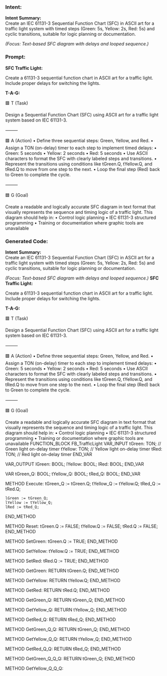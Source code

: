 ### Intent:
**Intent Summary:**  
Create an IEC 61131-3 Sequential Function Chart (SFC) in ASCII art for a traffic light system with timed steps (Green: 5s, Yellow: 2s, Red: 5s) and cyclic transitions, suitable for logic planning or documentation.  

*(Focus: Text-based SFC diagram with delays and looped sequence.)*

### Prompt:
**SFC Traffic Light:**

Create a 61131-3 sequential function chart in ASCII art for a traffic light. Include proper delays for switching the lights.

**T-A-G:**

🟥 T (Task)

Design a Sequential Function Chart (SFC) using ASCII art for a traffic light system based on IEC 61131-3.

⸻

🟩 A (Action)
	•	Define three sequential steps: Green, Yellow, and Red.
	•	Assign a TON (on-delay) timer to each step to implement timed delays:
	•	Green: 5 seconds
	•	Yellow: 2 seconds
	•	Red: 5 seconds
	•	Use ASCII characters to format the SFC with clearly labeled steps and transitions.
	•	Represent the transitions using conditions like tGreen.Q, tYellow.Q, and tRed.Q to move from one step to the next.
	•	Loop the final step (Red) back to Green to complete the cycle.

⸻

🟦 G (Goal)

Create a readable and logically accurate SFC diagram in text format that visually represents the sequence and timing logic of a traffic light. This diagram should help in:
	•	Control logic planning
	•	IEC 61131-3 structured programming
	•	Training or documentation where graphic tools are unavailable

### Generated Code:
**Intent Summary:**  
Create an IEC 61131-3 Sequential Function Chart (SFC) in ASCII art for a traffic light system with timed steps (Green: 5s, Yellow: 2s, Red: 5s) and cyclic transitions, suitable for logic planning or documentation.  

*(Focus: Text-based SFC diagram with delays and looped sequence.)*
**SFC Traffic Light:**

Create a 61131-3 sequential function chart in ASCII art for a traffic light. Include proper delays for switching the lights.

**T-A-G:**

🟥 T (Task)

Design a Sequential Function Chart (SFC) using ASCII art for a traffic light system based on IEC 61131-3.

⸻

🟩 A (Action)
	•	Define three sequential steps: Green, Yellow, and Red.
	•	Assign a TON (on-delay) timer to each step to implement timed delays:
	•	Green: 5 seconds
	•	Yellow: 2 seconds
	•	Red: 5 seconds
	•	Use ASCII characters to format the SFC with clearly labeled steps and transitions.
	•	Represent the transitions using conditions like tGreen.Q, tYellow.Q, and tRed.Q to move from one step to the next.
	•	Loop the final step (Red) back to Green to complete the cycle.

⸻

🟦 G (Goal)

Create a readable and logically accurate SFC diagram in text format that visually represents the sequence and timing logic of a traffic light. This diagram should help in:
	•	Control logic planning
	•	IEC 61131-3 structured programming
	•	Training or documentation where graphic tools are unavailable
FUNCTION_BLOCK FB_TrafficLight
VAR_INPUT
    tGreen: TON; // Green light on-delay timer
    tYellow: TON; // Yellow light on-delay timer
    tRed: TON;   // Red light on-delay timer
END_VAR

VAR_OUTPUT
    lGreen: BOOL;
    lYellow: BOOL;
    lRed: BOOL;
END_VAR

VAR
    tGreen_Q: BOOL;
    tYellow_Q: BOOL;
    tRed_Q: BOOL;
END_VAR

METHOD Execute:
    tGreen_Q := tGreen.Q;
    tYellow_Q := tYellow.Q;
    tRed_Q := tRed.Q;

    lGreen := tGreen_Q;
    lYellow := tYellow_Q;
    lRed := tRed_Q;
END_METHOD

METHOD Reset:
    tGreen.Q := FALSE;
    tYellow.Q := FALSE;
    tRed.Q := FALSE;
END_METHOD

METHOD SetGreen:
    tGreen.Q := TRUE;
END_METHOD

METHOD SetYellow:
    tYellow.Q := TRUE;
END_METHOD

METHOD SetRed:
    tRed.Q := TRUE;
END_METHOD

METHOD GetGreen:
    RETURN tGreen.Q;
END_METHOD

METHOD GetYellow:
    RETURN tYellow.Q;
END_METHOD

METHOD GetRed:
    RETURN tRed.Q;
END_METHOD

METHOD GetGreen_Q:
    RETURN tGreen_Q;
END_METHOD

METHOD GetYellow_Q:
    RETURN tYellow_Q;
END_METHOD

METHOD GetRed_Q:
    RETURN tRed_Q;
END_METHOD

METHOD GetGreen_Q_Q:
    RETURN tGreen_Q;
END_METHOD

METHOD GetYellow_Q_Q:
    RETURN tYellow_Q;
END_METHOD

METHOD GetRed_Q_Q:
    RETURN tRed_Q;
END_METHOD

METHOD GetGreen_Q_Q_Q:
    RETURN tGreen_Q;
END_METHOD

METHOD GetYellow_Q_Q_Q:
